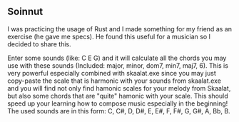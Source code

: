 ## Soinnut

I was practicing the usage of Rust and I made something for my friend as an exercise (he gave me specs). He found this useful for a musician so I decided to share this.

Enter some sounds (like: C E G) and it will calculate all the chords you may use with these sounds (Included: major, minor, dom7, min7, maj7, 6). This is very powerful especially combined with skaalat.exe since you may just copy-paste the scale that is harmonic with your sounds from skaalat.exe and you will find not only find hamonic scales for your melody from Skaalat, but also some chords that are "quite" hamonic with your scale. This should speed up your learning how to compose music especially in the beginning! The used sounds are in this form: C, C#, D, D#, E, E#, F, F#, G, G#, A, Bb, B.
